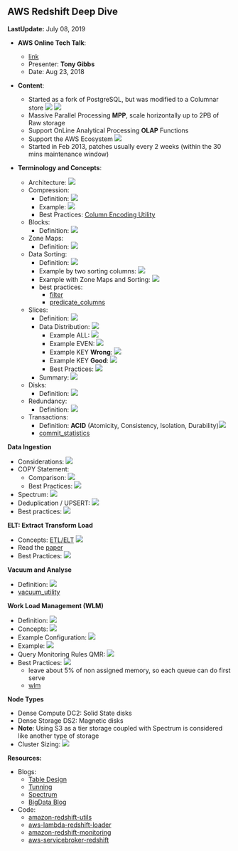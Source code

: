 
## **AWS Redshift Deep Dive**

**LastUpdate:** July 08, 2019

- **AWS Online Tech Talk**:
    - [link](https://www.youtube.com/watch?v=Hur-p3kGDTA)
    - Presenter: **Tony Gibbs**
    - Date: Aug 23, 2018

- **Content**:
    - Started as a fork of PostgreSQL, but was modified to a Columnar store ![](images/columnar_terminology.png) ![](images/columnar_data.png)
    - Massive Parallel Processing **MPP**, scale horizontally up to 2PB of Raw storage
    - Support OnLine Analytical Processing **OLAP** Functions
    - Support the AWS Ecosystem ![](images/redshift.png)
    - Started in Feb 2013, patches usually every 2 weeks (within the 30 mins maintenance window)

- **Terminology and Concepts**:
    - Architecture: ![](images/redshift_arch.png)
    - Compression:
        - Definition: ![](images/compression_terminology.png)
        - Example: ![](images/compression_example.png)
        - Best Practices: [Column Encoding Utility](https://github.com/awslabs/amazon-redshift-utils/tree/master/src/ColumnEncodingUtility)
    - Blocks:
        - Definition: ![](images/blocks_terminology.png)
    - Zone Maps:
        - Definition: ![](images/zone_maps_terminology.png)
    - Data Sorting:
        - Definition: ![](images/data_sorting_definition.png)
        - Example by two sorting columns: ![](images/data_sort_example.png)
        - Example with Zone Maps and Sorting: ![](images/data_sorting_zone_maps_example.png)
        - best practices:
            - [filter](https://github.com/awslabs/amazon-redshift-utils/blob/master/src/AdminScripts/filter_used.sql)
            - [predicate_columns](https://github.com/awslabs/amazon-redshift-utils/blob/master/src/AdminScripts/predicate_columns.sql)
    - Slices:
        - Definition: ![](images/slices_terminology.png)
        - Data Distribution: ![](images/slices_data_distribution.png)
            - Example ALL: ![](images/slice_data_distribution_style_ALL_example.png)
            - Example EVEN: ![](images/slice_data_distribution_style_even_example.png)
            - Example KEY **Wrong**: ![](images/slice_data_distribution_style_key_example_wrong.png)
            - Example KEY **Good**: ![](images/slice_data_distribution_style_key_example_good.png)
            - Best Practices: ![](images/slice_data_distribution_best_practices.png)
        - Summary: ![](images/slice_data_distribution_summary.png)
    - Disks:
        - Definition: ![](images/disks_terminology.png)
    - Redundancy:
        - Definition: ![](images/redundancy_terminology.png)
    - Transactions:
        - Definition: **ACID** (Atomicity, Consistency, Isolation, Durability)![](images/transactions_terminology.png)
        - [commit_statistics](https://github.com/awslabs/amazon-redshift-utils/blob/master/src/AdminScripts/commit_stats.sql)


**Data Ingestion**
- Considerations: ![](images/data_ingestion_considerations.png)
- COPY Statement: 
    - Comparison: ![](images/data_ingestion_COPY_statement.png)
    - Best Practices: ![](images/data_ingestion_COPY_best_practices.png)
- Spectrum: ![](images/data_ingestion_with_spectrum.png)
- Deduplication / UPSERT: ![](images/data_ingestion_deduplication-UPSERT.png)
- Best practices: ![](images/data_sort_best_practices.png)

**ELT: Extract Transform Load**
- Concepts: [ETL/ELT](https://aws.amazon.com/mp/scenarios/bi/etl/) ![](images/etl_vs_elt.png)
- Read the [paper](docs/etl_vs_elt_aws.pdf)
- Best Practices: ![](images/ELT_best_practices.png)

**Vacuum and Analyse**
- Definition: ![](images/vacuum_and_analyze.png)
- [vacuum_utility](https://github.com/awslabs/amazon-redshift-utils/tree/master/src/AnalyzeVacuumUtility)

**Work Load Management (WLM)**
- Definition: ![](images/work_loads_management_wlm.png)
- Concepts: ![](images/wlm_concepts.png)
- Example Configuration: ![](images/wlm_example_conf.png)
- Example: ![](images/wlm_example.png)
- Query Monitoring Rules QMR: ![](images/query_monitoring_rules_qmr.png)
- Best Practices: ![](images/wlm_qmr_best_practices.png)
    - leave about 5% of non assigned memory, so each queue can do first serve
    - [wlm](https://github.com/awslabs/amazon-redshift-utils/blob/master/src/AdminScripts/wlm_apex_hourly.sql)

**Node Types**
- Dense Compute DC2: Solid State disks
- Dense Storage DS2: Magnetic disks
- **Note**: Using S3 as a tier storage coupled with Spectrum is considered like another type of storage
- Cluster Sizing: ![](images/cluster_sizing_best_practice.png)


**Resources:**
- Blogs:
    - [Table Design](https://aws.amazon.com/blogs/big-data/amazon-redshift-engineerings-advanced-table-design-playbook-preamble-prerequisites-and-prioritization/)
    - [Tunning](https://aws.amazon.com/blogs/big-data/top-10-performance-tuning-techniques-for-amazon-redshift/)
    - [Spectrum](https://aws.amazon.com/blogs/big-data/10-best-practices-for-amazon-redshift-spectrum/)
    - [BigData Blog](https://aws.amazon.com/blogs/big-data/)
- Code:
    - [amazon-redshift-utils](https://github.com/awslabs/amazon-redshift-utils)
    - [aws-lambda-redshift-loader](https://github.com/awslabs/aws-lambda-redshift-loader)
    - [amazon-redshift-monitoring](https://github.com/awslabs/amazon-redshift-monitoring)
    - [aws-servicebroker-redshift](https://github.com/awslabs/aws-servicebroker-redshift)